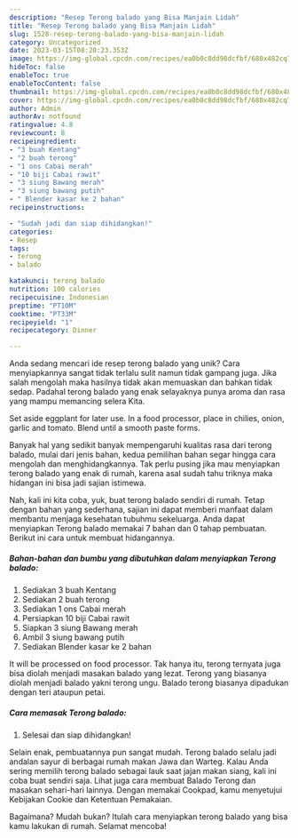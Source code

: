 ```yaml
---
description: "Resep Terong balado yang Bisa Manjain Lidah"
title: "Resep Terong balado yang Bisa Manjain Lidah"
slug: 1528-resep-terong-balado-yang-bisa-manjain-lidah
category: Uncategorized
date: 2023-03-15T08:20:23.353Z
image: https://img-global.cpcdn.com/recipes/ea0b0c8dd98dcfbf/680x482cq70/terong-balado-foto-resep-utama.jpg
hideToc: false
enableToc: true
enableTocContent: false
thumbnail: https://img-global.cpcdn.com/recipes/ea0b0c8dd98dcfbf/680x482cq70/terong-balado-foto-resep-utama.jpg
cover: https://img-global.cpcdn.com/recipes/ea0b0c8dd98dcfbf/680x482cq70/terong-balado-foto-resep-utama.jpg
author: Admin
authorAv: notfound
ratingvalue: 4.8
reviewcount: 8
recipeingredient:
- "3 buah Kentang"
- "2 buah terong"
- "1 ons Cabai merah"
- "10 biji Cabai rawit"
- "3 siung Bawang merah"
- "3 siung bawang putih"
- " Blender kasar ke 2 bahan"
recipeinstructions:

- "Sudah jadi dan siap dihidangkan!"
categories:
- Resep
tags:
- terong
- balado

katakunci: terong balado 
nutrition: 100 calories
recipecuisine: Indonesian
preptime: "PT10M"
cooktime: "PT33M"
recipeyield: "1"
recipecategory: Dinner

---
```





Anda sedang mencari ide resep terong balado yang unik? Cara menyiapkannya sangat tidak terlalu sulit namun tidak gampang juga. Jika salah mengolah maka hasilnya tidak akan memuaskan dan bahkan tidak sedap. Padahal terong balado yang enak selayaknya punya aroma dan rasa yang mampu memancing selera Kita.





Set aside eggplant for later use. In a food processor, place in chilies, onion, garlic and tomato. Blend until a smooth paste forms.

Banyak hal yang sedikit banyak mempengaruhi kualitas rasa dari terong balado, mulai dari jenis bahan, kedua pemilihan bahan segar hingga cara mengolah dan menghidangkannya. Tak perlu pusing jika mau menyiapkan terong balado yang enak di rumah, karena asal sudah tahu triknya maka hidangan ini bisa jadi sajian istimewa.






Nah, kali ini kita coba, yuk, buat terong balado sendiri di rumah. Tetap dengan bahan yang sederhana, sajian ini dapat memberi manfaat dalam membantu menjaga kesehatan tubuhmu sekeluarga. Anda dapat menyiapkan Terong balado memakai 7 bahan dan 0 tahap pembuatan. Berikut ini cara untuk membuat hidangannya.

<!--inarticleads1-->

##### Bahan-bahan dan bumbu yang dibutuhkan dalam menyiapkan Terong balado:

1. Sediakan 3 buah Kentang
1. Sediakan 2 buah terong
1. Sediakan 1 ons Cabai merah
1. Persiapkan 10 biji Cabai rawit
1. Siapkan 3 siung Bawang merah
1. Ambil 3 siung bawang putih
1. Sediakan  Blender kasar ke 2 bahan


It will be processed on food processor. Tak hanya itu, terong ternyata juga bisa diolah menjadi masakan balado yang lezat. Terong yang biasanya diolah menjadi balado yakni terong ungu. Balado terong biasanya dipadukan dengan teri ataupun petai. 

<!--inarticleads2-->

##### Cara memasak Terong balado:


1. Selesai dan siap dihidangkan!

Selain enak, pembuatannya pun sangat mudah. Terong balado selalu jadi andalan sayur di berbagai rumah makan Jawa dan Warteg. Kalau Anda sering memilih terong balado sebagai lauk saat jajan makan siang, kali ini coba buat sendiri saja. Lihat juga cara membuat Balado Terong dan masakan sehari-hari lainnya. Dengan memakai Cookpad, kamu menyetujui Kebijakan Cookie dan Ketentuan Pemakaian. 

Bagaimana? Mudah bukan? Itulah cara menyiapkan terong balado yang bisa kamu lakukan di rumah. Selamat mencoba!
